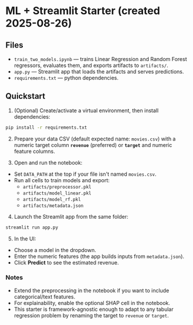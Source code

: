 
# ML + Streamlit Starter (created 2025-08-26)

## Files
- `train_two_models.ipynb` — trains Linear Regression and Random Forest regressors, evaluates them, and exports artifacts to `artifacts/`.
- `app.py` — Streamlit app that loads the artifacts and serves predictions.
- `requirements.txt` — python dependencies.

## Quickstart

1) (Optional) Create/activate a virtual environment, then install dependencies:
```bash
pip install -r requirements.txt
```

2) Prepare your data CSV (default expected name: `movies.csv`) with a numeric target column **`revenue`** (preferred) or **`target`** and numeric feature columns.

3) Open and run the notebook:
- Set `DATA_PATH` at the top if your file isn't named `movies.csv`.
- Run all cells to train models and export:
  - `artifacts/preprocessor.pkl`
  - `artifacts/model_linear.pkl`
  - `artifacts/model_rf.pkl`
  - `artifacts/metadata.json`

4) Launch the Streamlit app from the same folder:
```bash
streamlit run app.py
```

5) In the UI:
- Choose a model in the dropdown.
- Enter the numeric features (the app builds inputs from `metadata.json`).
- Click **Predict** to see the estimated revenue.

### Notes
- Extend the preprocessing in the notebook if you want to include categorical/text features.
- For explainability, enable the optional SHAP cell in the notebook.
- This starter is framework-agnostic enough to adapt to any tabular regression problem by renaming the target to `revenue` or `target`.
